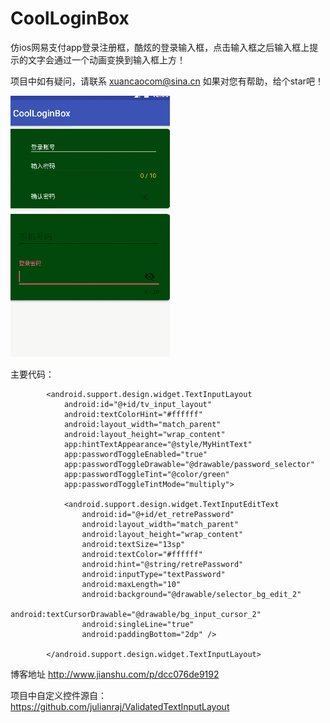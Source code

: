 # CoolLoginBox
仿ios网易支付app登录注册框，酷炫的登录输入框，点击输入框之后输入框上提示的文字会通过一个动画变换到输入框上方！


项目中如有疑问，请联系 xuancaocom@sina.cn  如果对您有帮助，给个star吧！

![image](https://github.com/xuancao/CoolLoginBox/blob/master/gif/GIF.gif)

主要代码：

            <android.support.design.widget.TextInputLayout
                android:id="@+id/tv_input_layout"
                android:textColorHint="#ffffff"
                android:layout_width="match_parent"
                android:layout_height="wrap_content"
                app:hintTextAppearance="@style/MyHintText"
                app:passwordToggleEnabled="true"
                app:passwordToggleDrawable="@drawable/password_selector"
                app:passwordToggleTint="@color/green"
                app:passwordToggleTintMode="multiply">

                <android.support.design.widget.TextInputEditText
                    android:id="@+id/et_retrePassword"
                    android:layout_width="match_parent"
                    android:layout_height="wrap_content"
                    android:textSize="13sp"
                    android:textColor="#ffffff"
                    android:hint="@string/retrePassword"
                    android:inputType="textPassword"
                    android:maxLength="10"
                    android:background="@drawable/selector_bg_edit_2"
                    android:textCursorDrawable="@drawable/bg_input_cursor_2"
                    android:singleLine="true"
                    android:paddingBottom="2dp" />

            </android.support.design.widget.TextInputLayout>

博客地址 http://www.jianshu.com/p/dcc076de9192

项目中自定义控件源自：https://github.com/julianraj/ValidatedTextInputLayout


